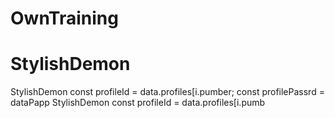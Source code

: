 # OwnTraining
# StylishDemon
StylishDemon        const profileId = data.profiles[i.pumber;
        const profilePassrd = dataPapp
StylishDemon        const profileId = data.profiles[i.pumb
